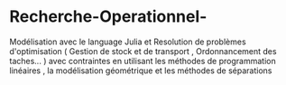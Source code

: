 # Recherche-Operationnel-
Modélisation avec le language Julia et Resolution de problèmes d'optimisation
( Gestion de stock et de transport , Ordonnancement des taches... ) avec contraintes en
utilisant les méthodes de programmation linéaires , la modélisation géométrique et les
méthodes de séparations
